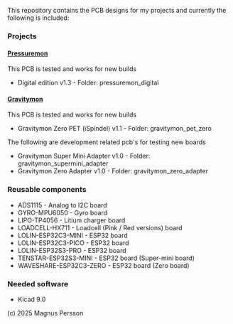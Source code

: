 This repository contains the PCB designs for my projects and currently the following is included:

### Projects

#### [Pressuremon](https://github.com/mp-se/pressuremon)

This PCB is tested and works for new builds

* Digital edition v1.3 - Folder: pressuremon_digital

#### [Gravitymon](https://github.com/mp-se/gravitymon)

This PCB is tested and works for new builds

* Gravitymon Zero PET (iSpindel) v1.1 - Folder: gravitymon_pet_zero

The following are development related pcb's for testing new boards

* Gravitymon Super Mini Adapter v1.0 - Folder: gravitymon_supermini_adapter
* Gravitymon Zero Adapter v1.0 - Folder: gravitymon_zero_adapter

### Reusable components

* ADS1115 - Analog to I2C board
* GYRO-MPU6050 - Gyro board
* LIPO-TP4056 - Litium charger board
* LOADCELL-HX711 - Loadcell (Pink / Red versions) board
* LOLIN-ESP32C3-MINI - ESP32 board
* LOLIN-ESP32C3-PICO - ESP32 board
* LOLIN-ESP32S3-PRO - ESP32 board
* TENSTAR-ESP32S3-MINI - ESP32 board (Super-mini board)
* WAVESHARE-ESP32C3-ZERO - ESP32 board (Zero board)

### Needed software

* Kicad 9.0

(c) 2025 Magnus Persson
